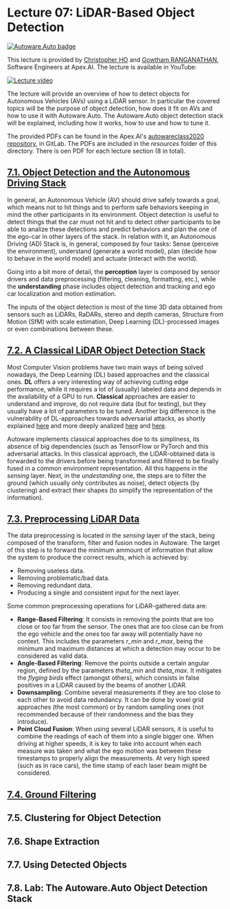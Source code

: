 # Lecture 07: LiDAR-Based Object Detection
[![Autoware.Auto badge](https://img.shields.io/badge/Autoware-Auto-orange.svg)](https://www.autoware.auto)

This lecture is provided by [Christopher HO](https://www.linkedin.com/in/christopher-ho-0608683a/) and [Gowtham RANGANATHAN](https://www.linkedin.com/in/gowtham-ranganathan-37a60782/), Software Engineers at Apex.AI. The lecture is available in YouTube:

[![Lecture video](https://img.youtube.com/vi/xSGCpb24dhI/0.jpg)](https://www.youtube.com/watch?v=xSGCpb24dhI&list=PLL57Sz4fhxLpCXgN0lvCF7aHAlRA5FoFr&index=8)

The lecture will provide an overview of how to detect objects for Autonomous Vehicles (AVs) using a LiDAR sensor. In particular the covered topics will be the purpose of object detection, how does it fit on AVs and how to use it with Autoware.Auto. The Autoware.Auto object detection stack will be explained, including how it works, how to use and how to tune it.

The provided PDFs can be found in the Apex.AI's [autowareclass2020 repository](https://gitlab.com/ApexAI/autowareclass2020/-/blob/master/lectures/07_Object_Perception_LIDAR), in GitLab. The PDFs are included in the *resources* folder of this directory. There is oen PDF for each lecture section (8 in total).


## [7.1. Object Detection and the Autonomous Driving Stack](https://youtu.be/xSGCpb24dhI?t=30)
In general, an Autonomous Vehicle (AV) should drive safely towards a goal, which means not to hit things and to perform safe behaviors keeping in mind the other participants in its environment. Object detection is useful to detect things that the car must not hit and to detect other participants to be able to analize these detections and predict behaviors and plan the one of the ego-car in other layers of the stack. In relation with it, an Autonomous Driving (AD) Stack is, in general, composed by four tasks: Sense (perceive the environment), understand (generate a world model), plan (decide how to behave in the world model) and actuate (interact with the world).

Going into a bit more of detail, the **perception** layer is composed by sensor drivers and data preprocessing (filtering, cleaning, formatting, etc.), while the **understanding** phase includes object detection and tracking and ego car localization and motion estimation. 

The inputs of the object detection is most of the time 3D data obtained from sensors such as LiDARs, RaDARs, stereo and depth cameras, Structure from Motion (SfM) with scale estimation, Deep Learning (DL)-processed images or even combinations between these.


## [7.2. A Classical LiDAR Object Detection Stack](https://youtu.be/xSGCpb24dhI?t=380)
Most Computer Vision problems have two main ways of being solved nowadays, the Deep Learning (DL) based approaches and the classical ones. **DL** offers a very interesting way of achieving cutting edge performance, while it requires a lot of (usually) labeled data and depends in the availability of a GPU to run. **Classical** approaches are easier to understand and improve, do not require data (but for testing), but they usually have a lot of parameters to be tuned. Another big difference is the vulnerability of DL-approaches towards adversarial attacks, as shortly explained [here](https://medium.com/syncedreview/researchers-fool-lidar-with-3d-printed-adversarial-objects-3f92962f0f96A) and more deeply analized [here](https://arxiv.org/pdf/1907.06826.pdf) and [here](https://deepai.org/publication/physically-realizable-adversarial-examples-for-lidar-object-detection).

Autoware implements classical approaches doe to its simpliness, its absence of big dependencies (such as TensorFlow or PyTorch and this adversarial attacks. In this classical approach, the LiDAR-obtained data is forwarded to the drivers before being transformed and filtered to be finally fused in a common environment representation. All this happens in the *sensing* layer. Next, in the *undestanding* one, the steps are to filter the ground (which usually only contributes as noise), detect objects (by clustering) and extract their shapes (to simplify the representation of the information).

## [7.3. Preprocessing LiDAR Data](https://youtu.be/xSGCpb24dhI?t=715)
The data preprocessing is located in the *sensing* layer of the stack, being composed of the transform, filter and fusion nodes in Autoware. The target of this step is to forward the minimum ammount of information that allow the system to produce the correct results, which is achieved by:

- Removing useless data.
- Removing problematic/bad data.
- Removing redundant data.
- Producing a single and consistent input for the next layer.

Some common preprocessing operations for LiDAR-gathered data are:

- **Range-Based Filtering**: It consists in removing the points that are too close or too far from the sensor. The ones that are too close can be from the ego vehicle and the ones too far away will potentially have no context. This includes the parameters *r_min* and *r_max*, being the minimum and maximum distances at which a detection may occur to be considered as valid data.
- **Angle-Based Filtering**: Remove the points outside a certain angular region, defined by the parameters *theta_min* and *theta_max*. It mitigates the *flyging birds* effect (amongst others), which consists in false positives in a LiDAR caused by the beams of another LiDAR.
- **Downsampling**: Combine several measurements if they are too close to each other to avoid data redundancy. It can be done by voxel grid approaches (the most common) or by random sampling ones (not recommended because of their randomness and the bias they introduce).
- **Point Cloud Fusion**: When using several LiDAR sensors, it is useful to combine the readings of each of them into a single bigger one. When driving at higher speeds, it is key to take into account when each measure was taken and what the ego motion was between these timestamps to properly align the measurements. At very high speed (such as in race cars), the time stamp of each laser beam might be considered.


## [7.4. Ground Filtering](https://youtu.be/xSGCpb24dhI?t=1075)

## 7.5. Clustering for Object Detection

## 7.6. Shape Extraction

## 7.7. Using Detected Objects

## 7.8. Lab: The Autoware.Auto Object Detection Stack
